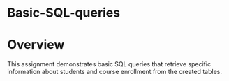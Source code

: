 # Basic-SQL-queries

# Overview
This assignment demonstrates basic SQL queries that retrieve specific information about students and course enrollment from the created tables.
